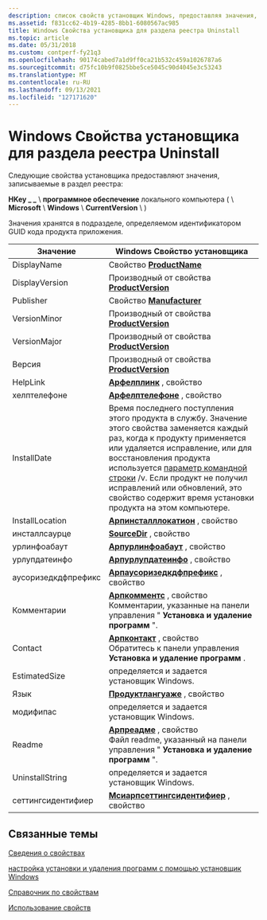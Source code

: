 ```yaml
---
description: список свойств установщик Windows, предоставляя значения, записанные в разделе реестра Uninstall.
ms.assetid: f831cc62-4b19-4285-8bb1-6080567ac985
title: Windows Свойства установщика для раздела реестра Uninstall
ms.topic: article
ms.date: 05/31/2018
ms.custom: contperf-fy21q3
ms.openlocfilehash: 90174cabed7a1d9ff0ca21b532c459a1026787a6
ms.sourcegitcommit: d75fc10b9f0825bbe5ce5045c90d4045e3c53243
ms.translationtype: MT
ms.contentlocale: ru-RU
ms.lasthandoff: 09/13/2021
ms.locfileid: "127171620"
---
```

# <a name="windows-installer-properties-for-the-uninstall-registry-key"></a>Windows Свойства установщика для раздела реестра Uninstall

Следующие свойства установщика предоставляют значения, записываемые в раздел реестра:

**HKey \_ \_** \\ **программное обеспечение** локального компьютера ( \\ **Microsoft** \\ **Windows** \\ **CurrentVersion** \\  )

Значения хранятся в подразделе, определяемом идентификатором GUID кода продукта приложения.



| Значение               | Windows Свойство установщика                                                                                                                                                                                                                                                                                                                                           |
|---------------------|----------------------------------------------------------------------------------------------------------------------------------------------------------------------------------------------------------------------------------------------------------------------------------------------------------------------------------------------------------------------|
| DisplayName         | Свойство [**ProductName**](productname.md)                                                                                                                                                                                                                                                                                                                          |
| DisplayVersion      | Производный от свойства [**ProductVersion**](productversion.md)                                                                                                                                                                                                                                                                                                       |
| Publisher           | Свойство [**Manufacturer**](manufacturer.md)                                                                                                                                                                                                                                                                                                                        |
| VersionMinor        | Производный от свойства [**ProductVersion**](productversion.md)                                                                                                                                                                                                                                                                                                       |
| VersionMajor        | Производный от свойства [**ProductVersion**](productversion.md)                                                                                                                                                                                                                                                                                                       |
| Версия             | Производный от свойства [**ProductVersion**](productversion.md)                                                                                                                                                                                                                                                                                                       |
| HelpLink            | [**Арфелплинк**](arphelplink.md) , свойство                                                                                                                                                                                                                                                                                                                          |
| хелптелефоне       | [**Арфелптелефоне**](arphelptelephone.md) , свойство                                                                                                                                                                                                                                                                                                                |
| InstallDate         | Время последнего поступления этого продукта в службу. Значение этого свойства заменяется каждый раз, когда к продукту применяется или удаляется исправление, или для восстановления продукта используется [параметр командной строки](command-line-options.md) /v. Если продукт не получил исправлений или обновлений, это свойство содержит время установки продукта на этом компьютере. |
| InstallLocation     | [**Арпинсталллокатион**](arpinstalllocation.md) , свойство                                                                                                                                                                                                                                                                                                            |
| инсталлсаурце       | [**SourceDir**](sourcedir.md) , свойство                                                                                                                                                                                                                                                                                                                              |
| урлинфоабаут        | [**Арпурлинфоабаут**](arpurlinfoabout.md) , свойство                                                                                                                                                                                                                                                                                                                  |
| урлупдатеинфо       | [**Арпурлупдатеинфо**](arpurlupdateinfo.md) , свойство                                                                                                                                                                                                                                                                                                                |
| аусоризедкдфпрефикс | [**Арпаусоризедкдфпрефикс**](arpauthorizedcdfprefix.md) , свойство                                                                                                                                                                                                                                                                                                    |
| Комментарии            | [**Арпкомментс**](arpcomments.md) , свойство <br/> Комментарии, указанные на панели управления " **Установка и удаление программ** ".<br/>                                                                                                                                                                                                                                |
| Contact             | [**Арпконтакт**](arpcontact.md) , свойство <br/> Обратитесь к панели управления **Установка и удаление программ** .<br/>                                                                                                                                                                                                                                   |
| EstimatedSize       | определяется и задается установщик Windows.                                                                                                                                                                                                                                                                                                                         |
| Язык            | [**Продуктлангуаже**](productlanguage.md) , свойство                                                                                                                                                                                                                                                                                                                  |
| модифипас          | определяется и задается установщик Windows.                                                                                                                                                                                                                                                                                                                         |
| Readme              | [**Арпреадме**](arpreadme.md) , свойство <br/> Файл readme, указанный на панели управления " **Установка и удаление программ** ".<br/>                                                                                                                                                                                                                                      |
| UninstallString     | определяется и задается установщик Windows.                                                                                                                                                                                                                                                                                                                             |
| сеттингсидентифиер  | [**Мсиарпсеттингсидентифиер**](msiarpsettingsidentifier.md) , свойство                                                                                                                                                                                                                                                                                                |



 

## <a name="related-topics"></a>Связанные темы

<dl> <dt>

[Сведения о свойствах](about-properties.md)
</dt> <dt>

[настройка установки и удаления программ с помощью установщик Windows](configuring-add-remove-programs-with-windows-installer.md)
</dt> <dt>

[Справочник по свойствам](property-reference.md)
</dt> <dt>

[Использование свойств](using-properties.md)
</dt> </dl>

 

 




